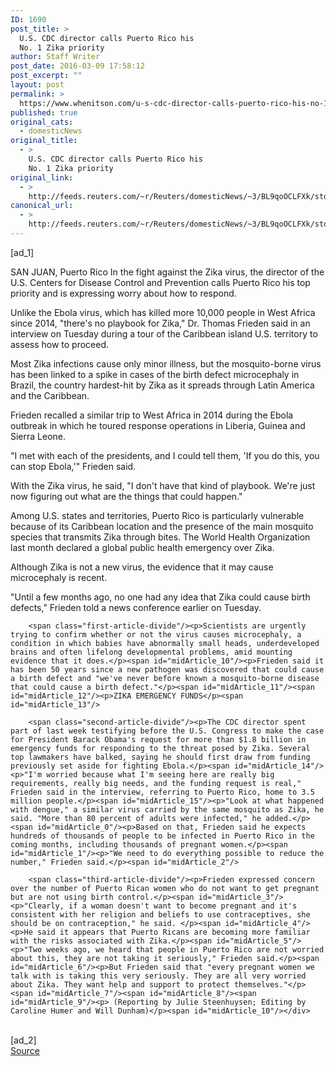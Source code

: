 ```yaml
---
ID: 1690
post_title: >
  U.S. CDC director calls Puerto Rico his
  No. 1 Zika priority
author: Staff Writer
post_date: 2016-03-09 17:58:12
post_excerpt: ""
layout: post
permalink: >
  https://www.whenitson.com/u-s-cdc-director-calls-puerto-rico-his-no-1-zika-priority/
published: true
original_cats:
  - domesticNews
original_title:
  - >
    U.S. CDC director calls Puerto Rico his
    No. 1 Zika priority
original_link:
  - >
    http://feeds.reuters.com/~r/Reuters/domesticNews/~3/BL9qoOCLFXk/story01.htm
canonical_url:
  - >
    http://feeds.reuters.com/~r/Reuters/domesticNews/~3/BL9qoOCLFXk/story01.htm
---
```

 [ad_1]
<br><div id="articleText">
<span id="midArticle_start"/>

<span id="midArticle_0"/><span class="focusParagraph" readability="6"><p><span class="articleLocation">SAN JUAN, Puerto Rico</span> In the fight against the Zika virus, the director of the U.S. Centers for Disease Control and Prevention calls Puerto Rico his top priority and is expressing worry about how to respond.</p></span><span id="midArticle_1"/><p>Unlike the Ebola virus, which has killed more 10,000 people in West Africa since 2014, "there's no playbook for Zika," Dr. Thomas Frieden said in an interview on Tuesday during a tour of the Caribbean island U.S. territory to assess how to proceed.</p><span id="midArticle_2"/><p>Most Zika infections cause only minor illness, but the mosquito-borne virus has been linked to a spike in cases of the birth defect microcephaly in Brazil, the country hardest-hit by Zika as it spreads through Latin America and the Caribbean.</p><span id="midArticle_3"/><p>Frieden recalled a similar trip to West Africa in 2014 during the Ebola outbreak in which he toured response operations in Liberia, Guinea and Sierra Leone.</p><span id="midArticle_4"/><p>"I met with each of the presidents, and I could tell them, 'If you do this, you can stop Ebola,'" Frieden said.</p><span id="midArticle_5"/><p>With the Zika virus, he said, "I don't have that kind of playbook. We're just now figuring out what are the things that could happen."</p><span id="midArticle_6"/><p>Among U.S. states and territories, Puerto Rico is particularly vulnerable because of its Caribbean location and the presence of the main mosquito species that transmits Zika through bites. The World Health Organization last month declared a global public health emergency over Zika.</p><span id="midArticle_7"/><p>Although Zika is not a new virus, the evidence that it may cause microcephaly is recent.</p><span id="midArticle_8"/><p>"Until a few months ago, no one had any idea that Zika could cause birth defects," Frieden told a news conference earlier on Tuesday.</p><span id="midArticle_9"/>
        
        <span class="first-article-divide"/><p>Scientists are urgently trying to confirm whether or not the virus causes microcephaly, a condition in which babies have abnormally small heads, underdeveloped brains and often lifelong developmental problems, amid mounting evidence that it does.</p><span id="midArticle_10"/><p>Frieden said it has been 50 years since a new pathogen was discovered that could cause a birth defect and "we've never before known a mosquito-borne disease that could cause a birth defect."</p><span id="midArticle_11"/><span id="midArticle_12"/><p>ZIKA EMERGENCY FUNDS</p><span id="midArticle_13"/>
        
        <span class="second-article-divide"/><p>The CDC director spent part of last week testifying before the U.S. Congress to make the case for President Barack Obama's request for more than $1.8 billion in emergency funds for responding to the threat posed by Zika. Several top lawmakers have balked, saying he should first draw from funding previously set aside for fighting Ebola.</p><span id="midArticle_14"/><p>"I'm worried because what I'm seeing here are really big requirements, really big needs, and the funding request is real," Frieden said in the interview, referring to Puerto Rico, home to 3.5 million people.</p><span id="midArticle_15"/><p>"Look at what happened with dengue," a similar virus carried by the same mosquito as Zika, he said. "More than 80 percent of adults were infected," he added.</p><span id="midArticle_0"/><p>Based on that, Frieden said he expects hundreds of thousands of people to be infected in Puerto Rico in the coming months, including thousands of pregnant women.</p><span id="midArticle_1"/><p>"We need to do everything possible to reduce the number," Frieden said.</p><span id="midArticle_2"/>
        
        <span class="third-article-divide"/><p>Frieden expressed concern over the number of Puerto Rican women who do not want to get pregnant but are not using birth control.</p><span id="midArticle_3"/><p>"Clearly, if a woman doesn't want to become pregnant and it's consistent with her religion and beliefs to use contraceptives, she should be on contraception," he said. </p><span id="midArticle_4"/><p>He said it appears that Puerto Ricans are becoming more familiar with the risks associated with Zika.</p><span id="midArticle_5"/><p>"Two weeks ago, we heard that people in Puerto Rico are not worried about this, they are not taking it seriously," Frieden said.</p><span id="midArticle_6"/><p>But Frieden said that "every pregnant women we talk with is taking this very seriously. They are all very worried about Zika. They want help and support to protect themselves."</p><span id="midArticle_7"/><span id="midArticle_8"/><span id="midArticle_9"/><p> (Reporting by Julie Steenhuysen; Editing by Caroline Humer and Will Dunham)</p><span id="midArticle_10"/></div>
<br>[ad_2]
<br><a href="http://feeds.reuters.com/~r/Reuters/domesticNews/~3/BL9qoOCLFXk/story01.htm">Source </a>